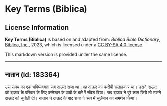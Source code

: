 # Key Terms (Biblica)

## License Information

**Key Terms (Biblica)** is based on and adapted from: _Biblica Bible Dictionary_, [Biblica, Inc.](https://www.biblica.com/), 2023, which is licensed under a [CC BY-SA 4.0 license](https://creativecommons.org/licenses/by-sa/4.0/legalcode.en).

This markdown version is provided under the same license.



--------------------------------

## नातान (id: 183364)

उस समय का एक भविष्यवक्ता जब दाऊद राजा था। वह दाऊद का करीबी सलाहकार था। उसने दाऊद को दाऊद के परिवार के लिए परमेश्वर के वादों के बारे में संदेश दिया। जब दाऊद ने बुरे काम किये तो उसने दाऊद को चुनौती दी। नातान ने दाऊद के बाद राजा के रूप में सुलैमान का समर्थन किया।


